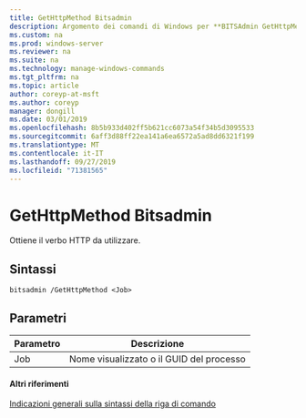 ```yaml
---
title: GetHttpMethod Bitsadmin
description: Argomento dei comandi di Windows per **BITSAdmin GetHttpMethod** -ottiene il verbo HTTP da usare.
ms.custom: na
ms.prod: windows-server
ms.reviewer: na
ms.suite: na
ms.technology: manage-windows-commands
ms.tgt_pltfrm: na
ms.topic: article
author: coreyp-at-msft
ms.author: coreyp
manager: dongill
ms.date: 03/01/2019
ms.openlocfilehash: 8b5b933d402ff5b621cc6073a54f34b5d3095533
ms.sourcegitcommit: 6aff3d88ff22ea141a6ea6572a5ad8dd6321f199
ms.translationtype: MT
ms.contentlocale: it-IT
ms.lasthandoff: 09/27/2019
ms.locfileid: "71381565"
---
```

# <a name="bitsadmin-gethttpmethod"></a>GetHttpMethod Bitsadmin

Ottiene il verbo HTTP da utilizzare.

## <a name="syntax"></a>Sintassi

```
bitsadmin /GetHttpMethod <Job>
```

## <a name="parameters"></a>Parametri

|Parametro|Descrizione|
|---------|-----------|
|Job|Nome visualizzato o il GUID del processo|

#### <a name="additional-references"></a>Altri riferimenti

[Indicazioni generali sulla sintassi della riga di comando](command-line-syntax-key.md)